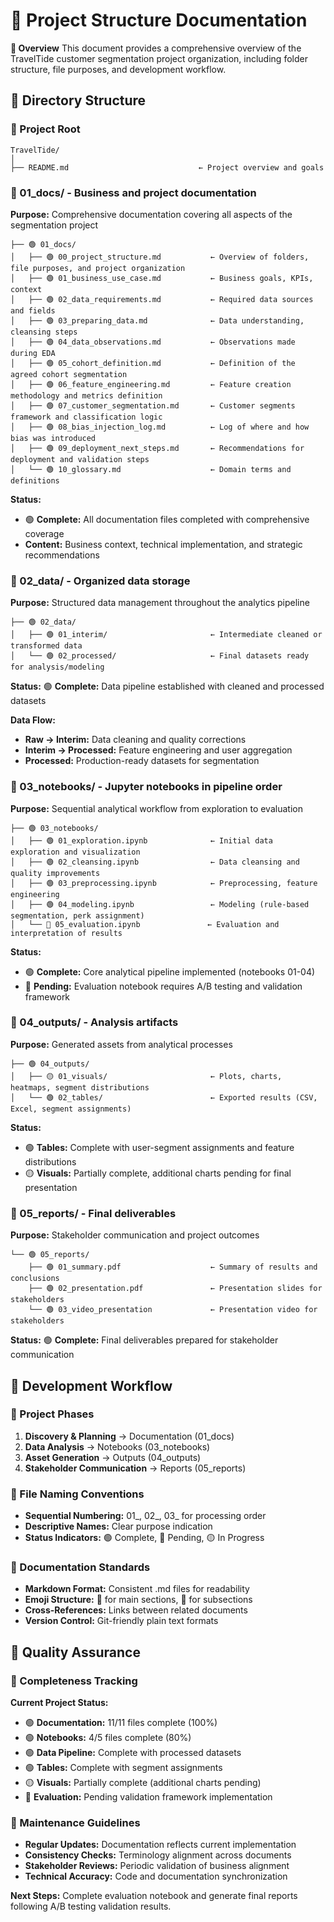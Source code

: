 # 📕 Project Structure Documentation

**📌 Overview**
This document provides a comprehensive overview of the TravelTide customer segmentation project organization, including folder structure, file purposes, and development workflow.

## 📕 Directory Structure

### 📌 Project Root
```
TravelTide/
│
├── README.md                             ← Project overview and goals
```

### 📌 01_docs/ - Business and project documentation
**Purpose:** Comprehensive documentation covering all aspects of the segmentation project
```
├── 🟢 01_docs/
│   ├── 🟢 00_project_structure.md           ← Overview of folders, file purposes, and project organization
│   ├── 🟢 01_business_use_case.md           ← Business goals, KPIs, context
│   ├── 🟢 02_data_requirements.md           ← Required data sources and fields
│   ├── 🟢 03_preparing_data.md              ← Data understanding, cleansing steps
│   ├── 🟢 04_data_observations.md           ← Observations made during EDA
│   ├── 🟢 05_cohort_definition.md           ← Definition of the agreed cohort segmentation
│   ├── 🟢 06_feature_engineering.md         ← Feature creation methodology and metrics definition
│   ├── 🟢 07_customer_segmentation.md       ← Customer segments framework and classification logic
│   ├── 🟢 08_bias_injection_log.md          ← Log of where and how bias was introduced
│   ├── 🟢 09_deployment_next_steps.md       ← Recommendations for deployment and validation steps
│   └── 🟢 10_glossary.md                    ← Domain terms and definitions
```

**Status:** 
- 🟢 **Complete:** All documentation files completed with comprehensive coverage
- **Content:** Business context, technical implementation, and strategic recommendations

### 📌 02_data/ - Organized data storage
**Purpose:** Structured data management throughout the analytics pipeline
```
├── 🟢 02_data/
│   ├── 🟢 01_interim/                       ← Intermediate cleaned or transformed data
│   └── 🟢 02_processed/                     ← Final datasets ready for analysis/modeling
```

**Status:** 🟢 **Complete:** Data pipeline established with cleaned and processed datasets

**Data Flow:**
- **Raw → Interim:** Data cleaning and quality corrections
- **Interim → Processed:** Feature engineering and user aggregation
- **Processed:** Production-ready datasets for segmentation

### 📌 03_notebooks/ - Jupyter notebooks in pipeline order
**Purpose:** Sequential analytical workflow from exploration to evaluation
```
├── 🟢 03_notebooks/
│   ├── 🟢 01_exploration.ipynb              ← Initial data exploration and visualization
│   ├── 🟢 02_cleansing.ipynb                ← Data cleansing and quality improvements
│   ├── 🟢 03_preprocessing.ipynb            ← Preprocessing, feature engineering
│   ├── 🟢 04_modeling.ipynb                 ← Modeling (rule-based segmentation, perk assignment)
│   └── 🔴 05_evaluation.ipynb               ← Evaluation and interpretation of results
```

**Status:**
- 🟢 **Complete:** Core analytical pipeline implemented (notebooks 01-04)
- 🔴 **Pending:** Evaluation notebook requires A/B testing and validation framework

### 📌 04_outputs/ - Analysis artifacts
**Purpose:** Generated assets from analytical processes
```
├── 🟢 04_outputs/
│   ├── 🟡 01_visuals/                       ← Plots, charts, heatmaps, segment distributions
│   └── 🟢 02_tables/                        ← Exported results (CSV, Excel, segment assignments)
```

**Status:**
- 🟢 **Tables:** Complete with user-segment assignments and feature distributions
- 🟡 **Visuals:** Partially complete, additional charts pending for final presentation

### 📌 05_reports/ - Final deliverables
**Purpose:** Stakeholder communication and project outcomes
```
└── 🟢 05_reports/
    ├── 🟢 01_summary.pdf                    ← Summary of results and conclusions
    ├── 🟢 02_presentation.pdf               ← Presentation slides for stakeholders
    └── 🟢 03_video_presentation             ← Presentation video for stakeholders
```

**Status:** 🟢 **Complete:** Final deliverables prepared for stakeholder communication

## 📕 Development Workflow

### 📌 Project Phases
1. **Discovery & Planning** → Documentation (01_docs)
2. **Data Analysis** → Notebooks (03_notebooks)
3. **Asset Generation** → Outputs (04_outputs)
4. **Stakeholder Communication** → Reports (05_reports)

### 📌 File Naming Conventions
- **Sequential Numbering:** 01_, 02_, 03_ for processing order
- **Descriptive Names:** Clear purpose indication
- **Status Indicators:** 🟢 Complete, 🔴 Pending, 🟡 In Progress

### 📌 Documentation Standards
- **Markdown Format:** Consistent .md files for readability
- **Emoji Structure:** 📕 for main sections, 📌 for subsections
- **Cross-References:** Links between related documents
- **Version Control:** Git-friendly plain text formats

## 📕 Quality Assurance

### 📌 Completeness Tracking
**Current Project Status:**
- 🟢 **Documentation:** 11/11 files complete (100%)
- 🟢 **Notebooks:** 4/5 files complete (80%)
- 🟢 **Data Pipeline:** Complete with processed datasets
- 🟢 **Tables:** Complete with segment assignments
- 🟡 **Visuals:** Partially complete (additional charts pending)
- 🔴 **Evaluation:** Pending validation framework implementation

### 📌 Maintenance Guidelines
- **Regular Updates:** Documentation reflects current implementation
- **Consistency Checks:** Terminology alignment across documents
- **Stakeholder Reviews:** Periodic validation of business alignment
- **Technical Accuracy:** Code and documentation synchronization

**Next Steps:** Complete evaluation notebook and generate final reports following A/B testing validation results.
